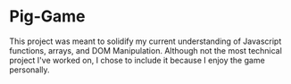 # Pig-Game
This project was meant to solidify my current understanding of Javascript functions, arrays, and DOM Manipulation. Although not the most technical project I've worked on, I chose to include it because I enjoy the game personally.
